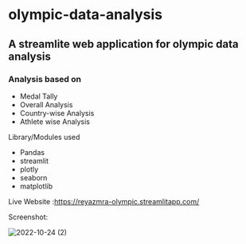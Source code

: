 # olympic-data-analysis

## A streamlite web application for olympic data analysis

### Analysis based on 
- Medal Tally
- Overall Analysis
- Country-wise Analysis
- Athlete wise Analysis

Library/Modules used 
- Pandas
- streamlit
- plotly
- seaborn
- matplotlib
 
Live Website :https://reyazmra-olympic.streamlitapp.com/

Screenshot:

![2022-10-24 (2)](https://user-images.githubusercontent.com/76590179/197447241-e675b574-6ca7-4094-9065-8a7dd97cfd21.png)
